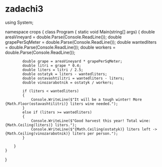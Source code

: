 # zadachi3



using System;

namespace crops
{
    class Program
    {
        static void Main(string[] args)
        {
            double areaVineyard = double.Parse(Console.ReadLine());
            double grapePerSqMeter = double.Parse(Console.ReadLine());
            double wantedliters = double.Parse(Console.ReadLine());
            double workers = double.Parse(Console.ReadLine());

            double grape = areaVineyard * grapePerSqMeter;
            double litri = grape * 0.4;
            double liters = litri / 2.5;            
            double ostatyk = liters - wantedliters;
            double ostavashtilitri = wantedliters - liters;
            double vinozarabotnik = ostatyk / workers;

            if (liters < wantedliters)
            {
                Console.WriteLine($"It will be a tough winter! More {Math.Floor(ostavashtilitri)} liters wine needed.");
            }
            else if (liters >= wantedliters)
            {
                Console.WriteLine($"Good harvest this year! Total wine: {Math.Ceiling(liters)} liters.");
                Console.WriteLine($"{Math.Ceiling(ostatyk)} liters left -> {Math.Ceiling(vinozarabotnik)} liters per person.");
            }
            
        }
    }
}





